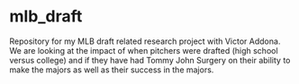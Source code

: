 # mlb_draft
Repository for my MLB draft related research project with Victor Addona. We are looking at the impact of when pitchers were drafted (high school versus college) and if they have had Tommy John Surgery on their ability to make the majors as well as their success in the majors. 
